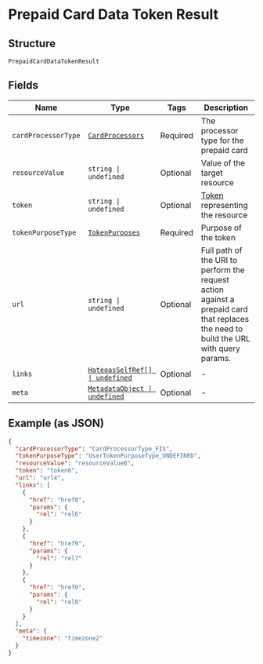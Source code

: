 
# Prepaid Card Data Token Result

## Structure

`PrepaidCardDataTokenResult`

## Fields

| Name | Type | Tags | Description |
|  --- | --- | --- | --- |
| `cardProcessorType` | [`CardProcessors`](../../doc/models/card-processors.md) | Required | The processor type for the prepaid card |
| `resourceValue` | `string \| undefined` | Optional | Value of the target resource |
| `token` | `string \| undefined` | Optional | [Token](#/rest/models/structures/token) representing the resource |
| `tokenPurposeType` | [`TokenPurposes`](../../doc/models/token-purposes.md) | Required | Purpose of the token |
| `url` | `string \| undefined` | Optional | Full path of the URI to perform the request action against a prepaid card that replaces the need to build the URL with query params. |
| `links` | [`HateoasSelfRef[] \| undefined`](../../doc/models/hateoas-self-ref.md) | Optional | - |
| `meta` | [`MetadataObject \| undefined`](../../doc/models/metadata-object.md) | Optional | - |

## Example (as JSON)

```json
{
  "cardProcessorType": "CardProcessorType_FIS",
  "tokenPurposeType": "UserTokenPurposeType_UNDEFINED",
  "resourceValue": "resourceValue6",
  "token": "token6",
  "url": "url4",
  "links": [
    {
      "href": "href8",
      "params": {
        "rel": "rel6"
      }
    },
    {
      "href": "href9",
      "params": {
        "rel": "rel7"
      }
    },
    {
      "href": "href0",
      "params": {
        "rel": "rel8"
      }
    }
  ],
  "meta": {
    "timezone": "timezone2"
  }
}
```

